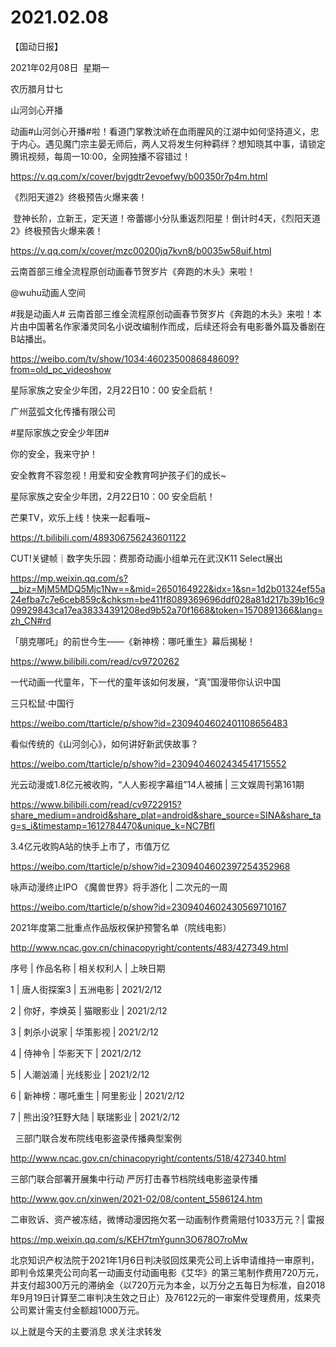 ﻿#  2021.02.08
【国动日报】

2021年02月08日  星期一


农历腊月廿七


山河剑心开播

动画#山河剑心开播#啦！看道门掌教沈峤在血雨腥风的江湖中如何坚持道义，忠于内心。遇见魔门宗主晏无师后，两人又将发生何种羁绊？想知晓其中事，请锁定腾讯视频，每周一10:00，全网独播不容错过！

https://v.qq.com/x/cover/bvjgdtr2evoefwy/b00350r7p4m.html







《烈阳天道2》终极预告火爆来袭！


 登神长阶，立新王，定天道！帝蕾娜小分队重返烈阳星！倒计时4天，《烈阳天道2》终极预告火爆来袭！

https://v.qq.com/x/cover/mzc00200jq7kvn8/b0035w58uif.html




云南首部三维全流程原创动画春节贺岁片《奔跑的木头》来啦！


@wuhu动画人空间                            

#我是动画人# 云南首部三维全流程原创动画春节贺岁片《奔跑的木头》来啦！本片由中国著名作家潘灵同名小说改编制作而成，后续还将会有电影番外篇及番剧在B站播出。

https://weibo.com/tv/show/1034:4602350086848609?from=old_pc_videoshow

星际家族之安全少年团，2月22日10：00 安全启航！

广州蓝弧文化传播有限公司


#星际家族之安全少年团#


你的安全，我来守护！


安全教育不容忽视！用爱和安全教育呵护孩子们的成长~


星际家族之安全少年团，2月22日10：00 安全启航！


芒果TV，欢乐上线！快来一起看哦~

https://t.bilibili.com/489306756243601122




CUT!关键帧｜数字失乐园：费那奇动画小组单元在武汉K11 Select展出

https://mp.weixin.qq.com/s?__biz=MjM5MDQ5Mjc1Nw==&mid=2650164922&idx=1&sn=1d2b01324ef55a24efba7c7e6ceb859c&chksm=be411f8089369696ddf028a81d217b39b16c909929843ca17ea38334391208ed9b52a70f1668&token=1570891366&lang=zh_CN#rd


「朋克哪吒」的前世今生——《新神榜：哪吒重生》幕后揭秘！

https://www.bilibili.com/read/cv9720262


一代动画一代童年，下一代的童年该如何发展，“真”国漫带你认识中国

三只松鼠·中国行

https://weibo.com/ttarticle/p/show?id=2309404602401108656483


看似传统的《山河剑心》，如何讲好新武侠故事？

https://weibo.com/ttarticle/p/show?id=2309404602434541715552

光云动漫或1.8亿元被收购，“人人影视字幕组”14人被捕 | 三文娱周刊第161期

https://www.bilibili.com/read/cv9722915?share_medium=android&share_plat=android&share_source=SINA&share_tag=s_i&timestamp=1612784470&unique_k=NC7BfI


3.4亿元收购A站的快手上市了，市值万亿

https://weibo.com/ttarticle/p/show?id=2309404602397254352968

咏声动漫终止IPO 《魔兽世界》将手游化 | 二次元的一周

https://weibo.com/ttarticle/p/show?id=2309404602430569710167


2021年度第二批重点作品版权保护预警名单（院线电影）


http://www.ncac.gov.cn/chinacopyright/contents/483/427349.html

序号 | 作品名称 | 相关权利人 | 上映日期


1 | 唐人街探案3 | 五洲电影 | 2021/2/12


2 | 你好，李焕英 | 猫眼影业 | 2021/2/12


3 | 刺杀小说家 | 华策影视 | 2021/2/12


4 | 侍神令 | 华影天下 | 2021/2/12


5 | 人潮汹涌 | 光线影业 | 2021/2/12


6 | 新神榜：哪吒重生 | 阿里影业 | 2021/2/12


7 | 熊出没?狂野大陆 | 联瑞影业 | 2021/2/12




  三部门联合发布院线电影盗录传播典型案例


http://www.ncac.gov.cn/chinacopyright/contents/518/427340.html


三部门联合部署开展集中行动 严厉打击春节档院线电影盗录传播

http://www.gov.cn/xinwen/2021-02/08/content_5586124.htm


二审败诉、资产被冻结，微博动漫因拖欠茗一动画制作费需赔付1033万元？| 雷报

https://mp.weixin.qq.com/s/KEH7tmYgunn3O678O7roMw

北京知识产权法院于2021年1月6日判决驳回炫果壳公司上诉申请维持一审原判，即判令炫果壳公司向茗一动画支付动画电影《艾华》的第三笔制作费用720万元，并支付超300万元的滞纳金（以720万元为本金，以万分之五每日为标准，自2018年9月19日计算至二审判决生效之日止）及76122元的一审案件受理费用，炫果壳公司累计需支付金额超1000万元。




以上就是今天的主要消息
求关注求转发
















